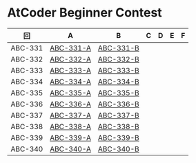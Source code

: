 # AtCoder Beginner Contest

| 回 | A | B | C | D | E | F |
|:---:|:---:|:---:|:---:|:---:|:---:|:---:|
| ABC-331 | [ABC-331-A](ABC-331-A.py) | [ABC-331-B](ABC-331-B.py) |  |  |  |  |
| ABC-332 | [ABC-332-A](ABC-332-A.py) | [ABC-332-B](ABC-332-B.py) |  |  |  |  |
| ABC-333 | [ABC-333-A](ABC-333-A.py) | [ABC-333-B](ABC-333-B.py) |  |  |  |  |
| ABC-334 | [ABC-334-A](ABC-334-A.py) | [ABC-334-B](ABC-334-B.py) |  |  |  |  |
| ABC-335 | [ABC-335-A](ABC-335-A.py) | [ABC-335-B](ABC-335-B.py) |  |  |  |  |
| ABC-336 | [ABC-336-A](ABC-336-A.py) | [ABC-336-B](ABC-336-B.py) |  |  |  |  |
| ABC-337 | [ABC-337-A](ABC-337-A.py) | [ABC-337-B](ABC-337-B.py) |  |  |  |  |
| ABC-338 | [ABC-338-A](ABC-338-A.py) | [ABC-338-B](ABC-338-B.py) |  |  |  |  |
| ABC-339 | [ABC-339-A](ABC-339-A.py) | [ABC-339-B](ABC-339-B.py) |  |  |  |  |
| ABC-340 | [ABC-340-A](ABC-340-A.py) | [ABC-340-B](ABC-340-B.py) |  |  |  |  |
